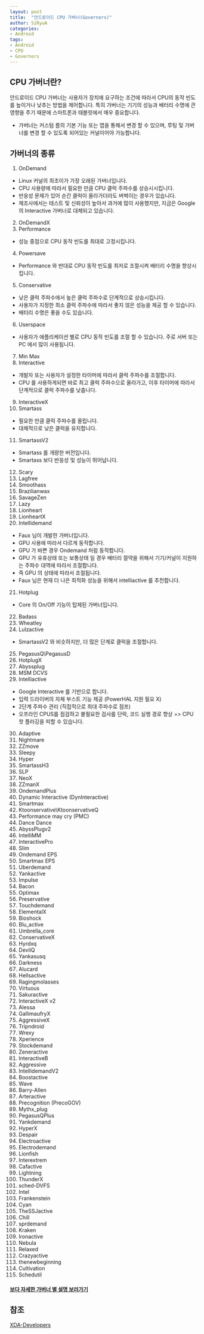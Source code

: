 ```yaml
---
layout: post
title:  "안드로이드 CPU 가버너(Governors)"
author: SiRyuA
categories:
- Android
tags:
- Android
- CPU
- Governors
---
```


## CPU 가버너란?
안드로이드 CPU 가버너는 사용자가 장치에 요구하는 조건에 따라서 CPU의 동작 빈도를 높이거나 낮추는 방법을 제어합니다. 특히 가버너는 기기의 성능과 배터리 수명에 큰 영향을 주기 때문에 스마트폰과 태블릿에서 매우 중요합니다.

* 가버너는 커스텀 롬의 기본 기능 또는 앱을 통해서 변경 할 수 있으며, 루팅 및 가버너를 변경 할 수 있도록 되어있는 커널이어야 가능합니다.


## 가버너의 종류
1. OnDemand
  * Linux 커널의 최초이가 가장 오래된 가버너입니다.
  * CPU 사용량에 따라서 필요한 만큼 CPU 클럭 주파수를 상승시시킵니다.
  * 반응성 문제가 있어 순간 클럭이 올라가더라도 버벅이는 경우가 있습니다.
  * 제조사에서는 테스트 및 신뢰성이 높아서 과거에 많이 사용했지만, 지금은 Google의 Interactive 가버너로 대체되고 있습니다.
2. OnDemandX
3. Performance
  * 성능 중점으로 CPU 동작 빈도를 최대로 고정시킵니다.
4. Powersave
  * Performance 와 반대로 CPU 동작 빈도를 최저로 조절시켜 배터리 수명을 향상시킵니다.
5. Conservative
  * 낮은 클럭 주파수에서 높은 클럭 주파수로 단계적으로 상승시킵니다.
  * 사용자가 지정한 최소 클럭 주파수에 따라서 좋지 않은 성능을 제공 할 수 있습니다.
  * 배터리 수명은 좋을 수도 있습니다.
6. Userspace
  * 사용자가 애플리케이션 별로 CPU 동작 빈도를 조절 할 수 있습니다. 주로 서버 또는 PC 에서 많이 사용됩니다.
7. Min Max
8. Interactive
  * 개발자 또는 사용자가 설정한 타이머에 따라서 클럭 주파수를 조절합니다.
  * CPU 를 사용하게되면 바로 최고 클럭 주파수으로 올라가고, 이후 타이머에 따라서 단계적으로 클럭 주파수를 낮춥니다.
9. InteractiveX
10. Smartass
  * 필요한 만큼 클럭 주파수를 올립니다.
  * 대체적으로 낮은 클럭을 유지합니다.
11. SmartassV2
  * Smartass 를 개량한 버전입니다.
  * Smartass 보다 반응성 및 성능이 뛰어납니다.
12. Scary
13. Lagfree
14. Smoothass
15. Brazilianwax
16. SavageZen
17. Lazy
18. Lionheart
19. LionheartX
20. Intellidemand
  * Faux 님이 개발한 가버너입니다.
  * GPU 사용에 따라서 다르게 동작합니다.
  * GPU 가 바쁜 경우 Ondemand 처럼 동작합니다.
  * GPU 가 유휴상태 또는 보통상태 일 경우 배터리 절약을 위해서 기기/커널이 지원하는 주파수 대역에 따라서 조절합니다.
  * 즉 GPU 의 상태에 따라서 조절됩니다.
  * Faux 님은 현재 더 나은 최적화 성능을 위해서 intelliactive 를 추천합니다.
21. Hotplug
  * Core 의 On/Off 기능이 탑제된 가버너입니다.
22. Badass
23. Wheatley
24. Lulzactive
  * SmartassV2 와 비슷하지만, 더 많은 단계로 클럭을 조절합니다.
25. PegasusQ\PegasusD
26. HotplugX
27. Abyssplug
28. MSM DCVS
29. Intelliactive
  * Google Interactive 를 기반으로 합니다.
  * 입력 드라이버의 자체 부스트 기능 제공 (PowerHAL 지원 필요 X)
  * 2단계 주파수 관리 (직접적으로 최대 주파수로 점프)
  * 오프라인 CPUS를 점검하고 불필요한 검사를 단락, 코드 실행 경로 향상 => CPU 핫 플러깅을 피할 수 있습니다.
30. Adaptive
31. Nightmare
32. ZZmove
33. Sleepy
34. Hyper
35. SmartassH3
36. SLP
37. NeoX
38. ZZmanX
39. OndemandPlus
40. Dynamic Interactive (DynInteractive)
41. Smartmax
42. Ktoonservative\KtoonservativeQ
43. Performance may cry (PMC)
44. Dance Dance
45. AbyssPlugv2
46. IntelliMM
47. InteractivePro
48. Slim
49. Ondemand EPS
50. Smartmax EPS
51. Uberdemand
52. Yankactive
53. Impulse
54. Bacon
55. Optimax
56. Preservative
57. Touchdemand
58. ElementalX
59. Bioshock
60. Blu_active
61. Umbrella_core
62. ConservativeX
63. Hyrdxq
64. DevilQ
65. Yankasusq
66. Darkness
67. Alucard
68. Hellsactive
69. Ragingmolasses
70. Virtuous
71. Sakuractive
72. InteractiveX v2
73. Alessa
74. GallimaufryX
75. AggressiveX
76. Tripndroid
77. Wrexy
78. Xperience
79. Stockdemand
80. Zeneractive
81. InteractiveB
82. Aggressive
83. IntellidemandV2
84. Boostactive
85. Wave
86. Barry-Allen
87. Arteractive
88. Precognition (PrecoGOV)
89. Mythx_plug
90. PegasusQPlus
91. Yankdemand
92. HyperX
93. Despair
94. Electroactive
95. Electrodemand
96. Lionfish
97. Interextrem
98. Cafactive
99. Lightning
100. ThunderX
101. sched-DVFS
102. Intel
103. Frankenstein
104. Cyan
105. TheSSJactive
106. Chill
107. sprdemand
108. Kraken
109. Ironactive
110. Nebula
111. Relaxed
112. Crazyactive
113. thenewbeginning
114. Cultivation
115. Schedutil

#### [보다 자세한 가버너 별 설명 보러가기](https://forum.xda-developers.com/general/general/ref-to-date-guide-cpu-governors-o-t3048957)


## 참조
[XDA-Developers](https://forum.xda-developers.com/general/general/ref-to-date-guide-cpu-governors-o-t3048957)

